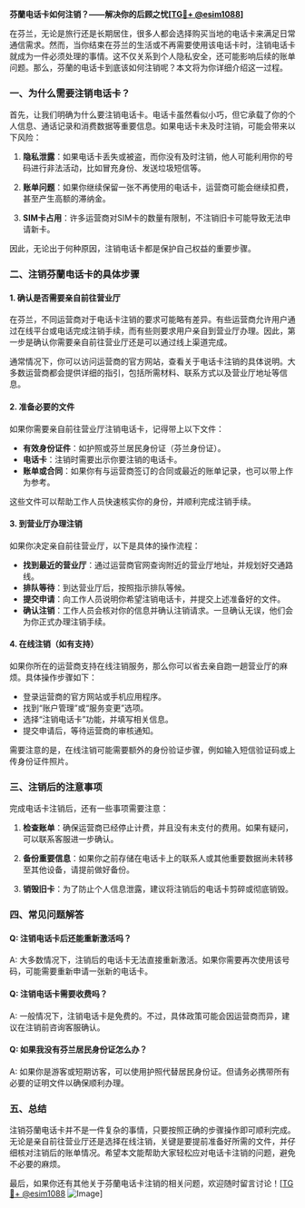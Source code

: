 **芬蘭电话卡如何注销？——解决你的后顾之忧[[TG💪+ @esim1088](https://t.me/s/esim1088)]**

在芬兰，无论是旅行还是长期居住，很多人都会选择购买当地的电话卡来满足日常通信需求。然而，当你结束在芬兰的生活或不再需要使用该电话卡时，注销电话卡就成为一件必须处理的事情。这不仅关系到个人隐私安全，还可能影响后续的账单问题。那么，芬蘭的电话卡到底该如何注销呢？本文将为你详细介绍这一过程。

### 一、为什么需要注销电话卡？

首先，让我们明确为什么要注销电话卡。电话卡虽然看似小巧，但它承载了你的个人信息、通话记录和消费数据等重要信息。如果电话卡未及时注销，可能会带来以下风险：

1. **隐私泄露**：如果电话卡丢失或被盗，而你没有及时注销，他人可能利用你的号码进行非法活动，比如冒充身份、发送垃圾短信等。
   
2. **账单问题**：如果你继续保留一张不再使用的电话卡，运营商可能会继续扣费，甚至产生高额的滞纳金。

3. **SIM卡占用**：许多运营商对SIM卡的数量有限制，不注销旧卡可能导致无法申请新卡。

因此，无论出于何种原因，注销电话卡都是保护自己权益的重要步骤。

### 二、注销芬蘭电话卡的具体步骤

#### 1. 确认是否需要亲自前往营业厅

在芬兰，不同运营商对于电话卡注销的要求可能略有差异。有些运营商允许用户通过在线平台或电话完成注销手续，而有些则要求用户亲自到营业厅办理。因此，第一步是确认你需要亲自前往营业厅还是可以通过线上渠道完成。

通常情况下，你可以访问运营商的官方网站，查看关于电话卡注销的具体说明。大多数运营商都会提供详细的指引，包括所需材料、联系方式以及营业厅地址等信息。

#### 2. 准备必要的文件

如果你需要亲自前往营业厅注销电话卡，记得带上以下文件：

- **有效身份证件**：如护照或芬兰居民身份证（芬兰身份证）。
- **电话卡**：注销时需要出示你要注销的电话卡。
- **账单或合同**：如果你有与运营商签订的合同或最近的账单记录，也可以带上作为参考。

这些文件可以帮助工作人员快速核实你的身份，并顺利完成注销手续。

#### 3. 到营业厅办理注销

如果你决定亲自前往营业厅，以下是具体的操作流程：

- **找到最近的营业厅**：通过运营商官网查询附近的营业厅地址，并规划好交通路线。
- **排队等待**：到达营业厅后，按照指示排队等候。
- **提交申请**：向工作人员说明你希望注销电话卡，并提交上述准备好的文件。
- **确认注销**：工作人员会核对你的信息并确认注销请求。一旦确认无误，他们会为你正式办理注销手续。

#### 4. 在线注销（如有支持）

如果你所在的运营商支持在线注销服务，那么你可以省去亲自跑一趟营业厅的麻烦。具体操作步骤如下：

- 登录运营商的官方网站或手机应用程序。
- 找到“账户管理”或“服务变更”选项。
- 选择“注销电话卡”功能，并填写相关信息。
- 提交申请后，等待运营商的审核通知。

需要注意的是，在线注销可能需要额外的身份验证步骤，例如输入短信验证码或上传身份证件照片。

### 三、注销后的注意事项

完成电话卡注销后，还有一些事项需要注意：

1. **检查账单**：确保运营商已经停止计费，并且没有未支付的费用。如果有疑问，可以联系客服进一步确认。

2. **备份重要信息**：如果你之前存储在电话卡上的联系人或其他重要数据尚未转移至其他设备，请提前做好备份。

3. **销毁旧卡**：为了防止个人信息泄露，建议将注销后的电话卡剪碎或彻底销毁。

### 四、常见问题解答

#### Q: 注销电话卡后还能重新激活吗？
A: 大多数情况下，注销后的电话卡无法直接重新激活。如果你需要再次使用该号码，可能需要重新申请一张新的电话卡。

#### Q: 注销电话卡需要收费吗？
A: 一般情况下，注销电话卡是免费的。不过，具体政策可能会因运营商而异，建议在注销前咨询客服确认。

#### Q: 如果我没有芬兰居民身份证怎么办？
A: 如果你是游客或短期访客，可以使用护照代替居民身份证。但请务必携带所有必要的证明文件以确保顺利办理。

### 五、总结

注销芬蘭电话卡并不是一件复杂的事情，只要按照正确的步骤操作即可顺利完成。无论是亲自前往营业厅还是选择在线注销，关键是要提前准备好所需的文件，并仔细核对注销后的账单情况。希望本文能帮助大家轻松应对电话卡注销的问题，避免不必要的麻烦。

最后，如果你还有其他关于芬蘭电话卡注销的相关问题，欢迎随时留言讨论！[[TG💪+ @esim1088](https://t.me/s/esim1088) ![Image](https://i.postimg.cc/4NQfJmqS/Snipaste-2025-05-13-00-14-12.png)]